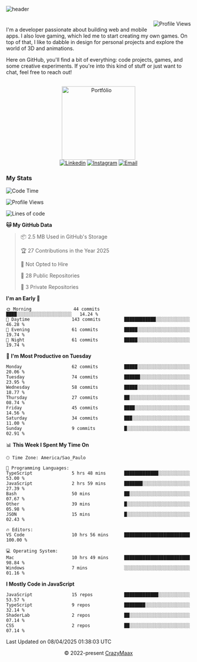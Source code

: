 ![header](https://github.com/user-attachments/assets/b00bb293-d5d2-40e2-b030-18682d9611b7)
###
<img align="right" src="https://komarev.com/ghpvc/?username=crazymaax&color=AE82CE&label=Profile+views" alt="Profile Views">

#
<div align="left">
I'm a developer passionate about building web and mobile apps. I also love gaming, which led me to start creating my own games. On top of that, I like to dabble in design for personal projects and explore the world of 3D and animations.

Here on GitHub, you'll find a bit of everything: code projects, games, and some creative experiments. If you're into this kind of stuff or just want to chat, feel free to reach out!

</div>

##

<div align="center">
  <a href="https://portfolio-max-crazymaax.vercel.app/" target="_blank"><img
      height="200em"
      src="https://github.com/user-attachments/assets/12cd41c7-5753-421f-b3d3-1623c48de6d4"
      target="_blank" alt="Portfólio"></a>
  <div align="center">
    <a href="https://www.linkedin.com/in/maxmilan/" target="_blank"><img
        src="https://img.shields.io/badge/LinkedIn-0077B5?style=for-the-badge&logo=linkedin&logoColor=white"
        target="_blank" alt="Linkedin"></a>
    <a href="https://www.instagram.com/crazy_maax/" target="_blank"><img
        src="https://img.shields.io/badge/Instagram-E4405F?style=for-the-badge&logo=instagram&logoColor=white"
        target="_blank" alt="Instagram"></a>
    <a href="mailto:oliveira.maxmilan@gmail.com" target="_blank"><img
        src="https://img.shields.io/badge/Gmail-D14836?style=for-the-badge&logo=gmail&logoColor=white"
        target="_blank" alt="Email"></a>
  </div>
</div>

### My Stats
<!--START_SECTION:waka-->
![Code Time](http://img.shields.io/badge/Code%20Time-1%2C886%20hrs%2026%20mins-blue)

![Profile Views](http://img.shields.io/badge/Profile%20Views-0-blue)

![Lines of code](https://img.shields.io/badge/From%20Hello%20World%20I%27ve%20Written-145.1%20thousand%20lines%20of%20code-blue)

**🐱 My GitHub Data** 

> 📦 2.5 MB Used in GitHub's Storage 
 > 
> 🏆 27 Contributions in the Year 2025
 > 
> 🚫 Not Opted to Hire
 > 
> 📜 28 Public Repositories 
 > 
> 🔑 3 Private Repositories 
 > 
**I'm an Early 🐤** 

```text
🌞 Morning                44 commits          ████░░░░░░░░░░░░░░░░░░░░░   14.24 % 
🌆 Daytime                143 commits         ████████████░░░░░░░░░░░░░   46.28 % 
🌃 Evening                61 commits          █████░░░░░░░░░░░░░░░░░░░░   19.74 % 
🌙 Night                  61 commits          █████░░░░░░░░░░░░░░░░░░░░   19.74 % 
```
📅 **I'm Most Productive on Tuesday** 

```text
Monday                   62 commits          █████░░░░░░░░░░░░░░░░░░░░   20.06 % 
Tuesday                  74 commits          ██████░░░░░░░░░░░░░░░░░░░   23.95 % 
Wednesday                58 commits          █████░░░░░░░░░░░░░░░░░░░░   18.77 % 
Thursday                 27 commits          ██░░░░░░░░░░░░░░░░░░░░░░░   08.74 % 
Friday                   45 commits          ████░░░░░░░░░░░░░░░░░░░░░   14.56 % 
Saturday                 34 commits          ███░░░░░░░░░░░░░░░░░░░░░░   11.00 % 
Sunday                   9 commits           █░░░░░░░░░░░░░░░░░░░░░░░░   02.91 % 
```


📊 **This Week I Spent My Time On** 

```text
🕑︎ Time Zone: America/Sao_Paulo

💬 Programming Languages: 
TypeScript               5 hrs 48 mins       █████████████░░░░░░░░░░░░   53.00 % 
JavaScript               2 hrs 59 mins       ███████░░░░░░░░░░░░░░░░░░   27.39 % 
Bash                     50 mins             ██░░░░░░░░░░░░░░░░░░░░░░░   07.67 % 
Other                    39 mins             █░░░░░░░░░░░░░░░░░░░░░░░░   05.98 % 
JSON                     15 mins             █░░░░░░░░░░░░░░░░░░░░░░░░   02.43 % 

🔥 Editors: 
VS Code                  10 hrs 56 mins      █████████████████████████   100.00 % 

💻 Operating System: 
Mac                      10 hrs 49 mins      █████████████████████████   98.84 % 
Windows                  7 mins              ░░░░░░░░░░░░░░░░░░░░░░░░░   01.16 % 
```

**I Mostly Code in JavaScript** 

```text
JavaScript               15 repos            █████████████░░░░░░░░░░░░   53.57 % 
TypeScript               9 repos             ████████░░░░░░░░░░░░░░░░░   32.14 % 
ShaderLab                2 repos             ██░░░░░░░░░░░░░░░░░░░░░░░   07.14 % 
CSS                      2 repos             ██░░░░░░░░░░░░░░░░░░░░░░░   07.14 % 
```




 Last Updated on 08/04/2025 01:38:03 UTC
<!--END_SECTION:waka-->

<p align="center">&copy; 2022-present <a href="https://github.com/crazymaax404/" target="_blank">CrazyMaax</a>
